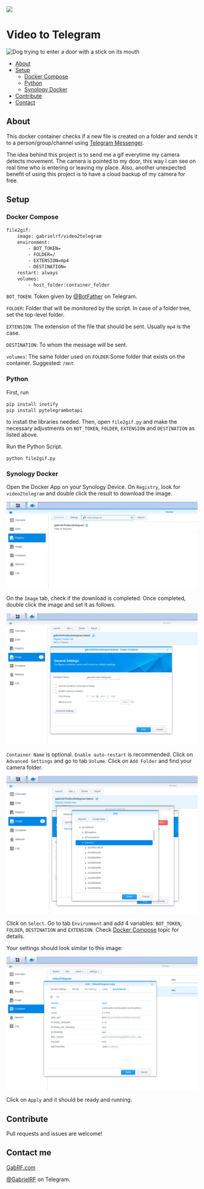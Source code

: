 [![](https://dockerbuildbadges.quelltext.eu/status.svg?organization=gabrielrf&repository=video2telegram)](https://hub.docker.com/r/gabrielrf/video2telegram/builds/)

# Video to Telegram

![Dog trying to enter a door with a stick on its mouth](https://media.giphy.com/media/xIsRzrb2F4xgI/giphy.gif)

* [About](#about)
* [Setup](#setup)
  * [Docker Compose](#docker-compose)
  * [Python](#python)
  * [Synology Docker](#synology-docker)
* [Contribute](#contribute)
* [Contact](#contact-me)

## About

This docker container checks if a new file is created on a folder and sends it to a person/group/channel using [Telegram Messenger](https://telegram.org).

The idea behind this project is to send me a gif everytime my camera detects movement. The camera is pointed to my door, this way I can see on real time who is entering or leaving my place. Also, another unexpected benefit of using this project is to have a cloud backup of my camera for free. 

## Setup

### Docker Compose

```
file2gif:
    image: gabrielrf/video2telegram
    environment:
        - BOT_TOKEN=
        - FOLDER=/
        - EXTENSION=mp4
        - DESTINATION=
    restart: always
    volumes:
        - host_folder:container_folder
```

`BOT_TOKEN`: Token given by [@BotFather](https://t.me/BotFather) on Telegram.

`FOLDER`: Folder that will be monitored by the script. In case of a folder tree, set the top-level folder.

`EXTENSION`: The extension of the file that should be sent. Usually `mp4` is the case.

`DESTINATION`: To whom the message will be sent.

`volumes`: The same folder used on `FOLDER`:Some folder that exists on the container. Suggested: `/mnt`

### Python

First, run 

```
pip install inotify
pip install pytelegrambotapi
```

to install the libraries needed. Then, open `file2gif.py` and make the necessary adjustments on `BOT_TOKEN`, `FOLDER`, `EXTENSION` and `DESTINATION` as listed above. 

Run the Python Script.

```
python file2gif.py
```

### Synology Docker

Open the Docker App on your Synology Device. On `Registry`, look for `video2telegram` and double click the result to download the image. 

![Synology Registry](img/synology_registry.png)

On the `Image` tab, check if the download is completed. Once completed, double click the image and set it as follows.

![Synology Container Launch image 1](img/synology_container_1.png)

`Container Name` is optional. `Enable auto-restart` is recommended.
Click on `Advanced Settings` and go to tab `Volume`. Click on `Add Folder` and find your camera folder. 

![Synology Container Launch image 2](img/synology_container_2.png)

Click on `Select`. Go to tab `Environment` and add 4 variables: `BOT_TOKEN`, `FOLDER`, `DESTINATION` and `EXTENSION`. Check [Docker Compose](#docker-compose) topic for details.

Your settings should look similar to this image:

![Synology Container Launch image 3](img/synology_container_3.png)

Click on `Apply` and it should be ready and running.

## Contribute

Pull requests and issues are welcome! 

## Contact me

[GabRF.com](https://gabrf.com)

[@GabrielRF](https://t.me/gabrielrf) on Telegram.
